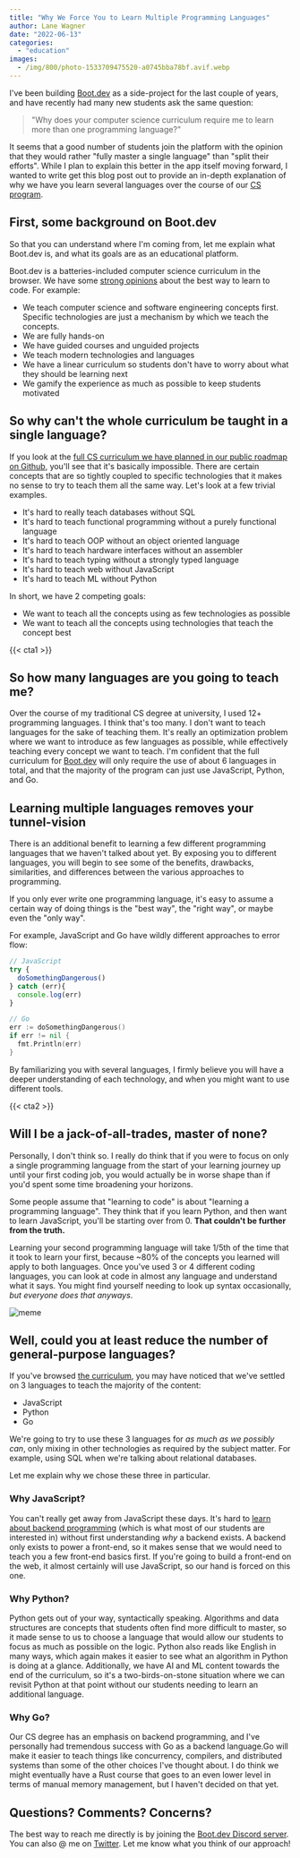 ```yaml
---
title: "Why We Force You to Learn Multiple Programming Languages"
author: Lane Wagner
date: "2022-06-13"
categories: 
  - "education"
images:
  - /img/800/photo-1533709475520-a0745bba78bf.avif.webp
---
```


I've been building [Boot.dev](https://boot.dev) as a side-project for the last couple of years, and have recently had many new students ask the same question:

> "Why does your computer science curriculum require me to learn more than one programming language?"

It seems that a good number of students join the platform with the opinion that they would rather "fully master a single language" than "split their efforts". While I plan to explain this better in the app itself moving forward, I wanted to write get this blog post out to provide an in-depth explanation of why we have you learn several languages over the course of our [CS program](https://boot.dev/tracks/computer-science).

## First, some background on Boot.dev

So that you can understand where I'm coming from, let me explain what Boot.dev is, and what its goals are as an educational platform.

Boot.dev is a batteries-included computer science curriculum in the browser. We have some [strong opinions](/about) about the best way to learn to code. For example:

* We teach computer science and software engineering concepts first. Specific technologies are just a mechanism by which we teach the concepts.
* We are fully hands-on
* We have guided courses and unguided projects
* We teach modern technologies and languages
* We have a linear curriculum so students don't have to worry about what they should be learning next
* We gamify the experience as much as possible to keep students motivated

## So why can't the whole curriculum be taught in a single language?

If you look at the [full CS curriculum we have planned in our public roadmap on Github](https://github.com/bootdotdev/curriculum), you'll see that it's basically impossible. There are certain concepts that are so tightly coupled to specific technologies that it makes no sense to try to teach them all the same way. Let's look at a few trivial examples.

* It's hard to really teach databases without SQL
* It's hard to teach functional programming without a purely functional language
* It's hard to teach OOP without an object oriented language
* It's hard to teach hardware interfaces without an assembler
* It's hard to teach typing without a strongly typed language
* It's hard to teach web without JavaScript
* It's hard to teach ML without Python

In short, we have 2 competing goals:

* We want to teach all the concepts using as few technologies as possible
* We want to teach all the concepts using technologies that teach the concept best

{{< cta1 >}}

## So how many languages are you going to teach me?

Over the course of my traditional CS degree at university, I used 12+ programming languages. I think that's too many. I don't want to teach languages for the sake of teaching them. It's really an optimization problem where we want to introduce as few languages as possible, while effectively teaching every concept we want to teach. I'm confident that the full curriculum for [Boot.dev](https://boot.dev) will only require the use of about 6 languages in total, and that the majority of the program can just use JavaScript, Python, and Go.

## Learning multiple languages removes your tunnel-vision

There is an additional benefit to learning a few different programming languages that we haven't talked about yet. By exposing you to different languages, you will begin to see some of the benefits, drawbacks, similarities, and differences between the various approaches to programming.

If you only ever write one programming language, it's easy to assume a certain way of doing things is the "best way", the "right way", or maybe even the "only way".

For example, JavaScript and Go have wildly different approaches to error flow:

```javascript
// JavaScript
try {
  doSomethingDangerous()
} catch (err){
  console.log(err)
}
```

```go
// Go
err := doSomethingDangerous()
if err != nil {
  fmt.Println(err)
}
```

By familiarizing you with several languages, I firmly believe you will have a deeper understanding of each technology, and when you might want to use different tools.

{{< cta2 >}}

## Will I be a jack-of-all-trades, master of none?

Personally, I don't think so. I really do think that if you were to focus on only a single programming language from the start of your learning journey up until your first coding job, you would actually be in worse shape than if you'd spent some time broadening your horizons.

Some people assume that "learning to code" is about "learning a programming language". They think that if you learn Python, and then want to learn JavaScript, you'll be starting over from 0. **That couldn't be further from the truth.**

Learning your second programming language will take 1/5th of the time that it took to learn your first, because ~80% of the concepts you learned will apply to both languages. Once you've used 3 or 4 different coding languages, you can look at code in almost any language and understand what it says. You might find yourself needing to look up syntax occasionally, *but everyone does that anyways*.

![meme](/img/800/fd066e1554c9a78bc499d06840e7dd02.png.webp)

## Well, could you at least reduce the number of general-purpose languages?

If you've browsed [the curriculum](https://github.com/bootdotdev/curriculum), you may have noticed that we've settled on 3 languages to teach the majority of the content:

* JavaScript
* Python
* Go

We're going to try to use these 3 languages for *as much as we possibly can*, only mixing in other technologies as required by the subject matter. For example, using SQL when we're talking about relational databases.

Let me explain why we chose these three in particular.

### Why JavaScript?

You can't really get away from JavaScript these days. It's hard to [learn about backend programming](/backend/become-backend-developer/) (which is what most of our students are interested in) without first understanding *why* a backend exists. A backend only exists to power a front-end, so it makes sense that we would need to teach you a few front-end basics first. If you're going to build a front-end on the web, it almost certainly will use JavaScript, so our hand is forced on this one.

### Why Python?

Python gets out of your way, syntactically speaking. Algorithms and data structures are concepts that students often find more difficult to master, so it made sense to us to choose a language that would allow our students to focus as much as possible on the logic. Python also reads like English in many ways, which again makes it easier to see what an algorithm in Python is doing at a glance. Additionally, we have AI and ML content towards the end of the curriculum, so it's a two-birds-on-stone situation where we can revisit Python at that point without our students needing to learn an additional language.

### Why Go?

Our CS degree has an emphasis on backend programming, and I've personally had tremendous success with Go as a backend language.Go will make it easier to teach things like concurrency, compilers, and distributed systems than some of the other choices I've thought about. I do think we might eventually have a Rust course that goes to an even lower level in terms of manual memory management, but I haven't decided on that yet.

## Questions? Comments? Concerns?

The best way to reach me directly is by joining the [Boot.dev Discord server](https://discord.gg/EEkFwbv). You can also @ me on [Twitter](https://twitter.com/wagslane). Let me know what you think of our approach!
